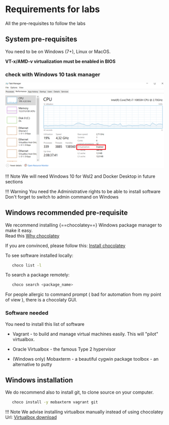 # Requirements for labs

All the pre-requisites to follow the labs

## System pre-requisites
You need to be on Windows (7+), Linux or MacOS.

**VT-x/AMD-v virtualization must be enabled in BIOS**

### check with Windows 10 task manager
![VTENABLED](../files/other/virtualization_enabled.png "Cloud Computing scope")

!!! Note
    We will need Windows 10 for Wsl2 and Docker Desktop in future sections

!!! Warning
    You need the Administrative rights to be able to install software  
    Don't forget to switch to admin command on Windows

## Windows recommended pre-requisite
We recommend installing {==chocolatey==} Windows package manager to make it easy.  
Read this [Why chocolatey](https://docs.chocolatey.org/en-us/why)

If you are convinced, please follow this: [Install chocolatey]( https://chocolatey.org/courses/installation/installing?method=installing-chocolatey#cmd )

To see software installed locally:
```bash
   choco list -l
```   

To search a package remotely:
```bash
   choco search <package_name>
```

For people allergic to command prompt ( bad for automation from my point of view ), there is a chocolaty GUI.

### Software needed 

You need to install this list of software

* Vagrant - to build and manage virtual machines easily. This will "pilot" virtualbox. 
  
* Oracle Virtualbox - the famous Type 2 hypervisor

* (Windows only) Mobaxterm - a beautiful cygwin package toolbox - an alternative to putty

## Windows installation
We do recommend also to install git, to clone source on your computer.

```bash
   choco install -y mobaxterm vagrant git
```

!!! Note
    We advise installing virtualbox manually instead of using chocolatey  
    Url: [Virtualbox download](https://www.virtualbox.org/wiki/Downloads)

